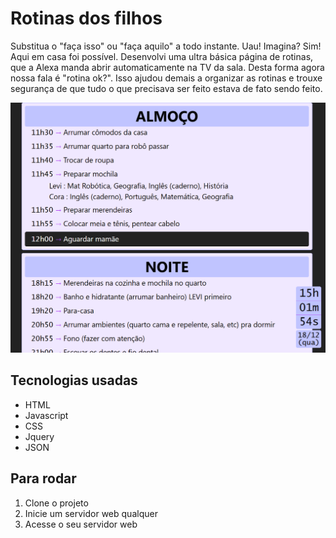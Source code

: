 # Rotinas dos filhos
Substitua o "faça isso" ou "faça aquilo" a todo instante. Uau! Imagina? Sim! Aqui em casa foi possível. Desenvolvi uma ultra básica página de rotinas, que a Alexa manda abrir automaticamente na TV da sala. Desta forma agora nossa fala é "rotina ok?". Isso ajudou demais a organizar as rotinas e trouxe segurança de que tudo o que precisava ser feito estava de fato sendo feito.

![Imagem do sistema](thumbnail.png)

## Tecnologias usadas
- HTML
- Javascript
- CSS
- Jquery
- JSON

## Para rodar
1. Clone o projeto
2. Inicie um servidor web qualquer
3. Acesse o seu servidor web